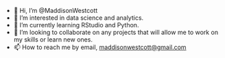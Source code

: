 - 👋 Hi, I’m @MaddisonWestcott
- 👀 I’m interested in data science and analytics.
- 🌱 I’m currently learning RStudio and Python. 
- 💞️ I’m looking to collaborate on any projects that will allow me to work on my skills or learn new ones. 
- 📫 How to reach me by email, maddisonwestcott@gmail.com

<!---
MaddisonWestcott/MaddisonWestcott is a ✨ special ✨ repository because its `README.md` (this file) appears on your GitHub profile.
You can click the Preview link to take a look at your changes.
--->
